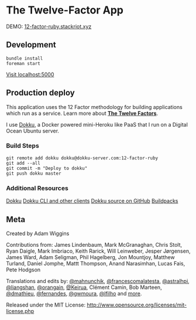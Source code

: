 The Twelve-Factor App
=====================

DEMO:
[12-factor-ruby.stackriot.xyz](http://12-factor-ruby.stackriot.xyz/)

Development
-----------

    bundle install
    foreman start

[Visit localhost:5000](http://localhost:5000)

Production deploy
-----------------

This application uses the 12 Factor methodology for building applications which run as a service.
Learn more about __<a href="http://12-factor-ruby.stackriot.xyz" target="_blank">The Twelve Factors</a>__.

I use [Dokku](http://dokku.viewdocs.io/dokku/), a Docker powered mini-Heroku like PaaS that I run on a Digital Ocean Ubuntu server.

### Build Steps

```
git remote add dokku dokku@dokku-server.com:12-factor-ruby
git add --all
git commit -m "Deploy to dokku"
git push dokku master
```

### Additional Resources
[Dokku](http://dokku.viewdocs.io/dokku/)
[Dokku CLI and other clients](http://dokku.viewdocs.io/dokku/community/clients/)
[Dokku source on GitHub](https://github.com/dokku/dokku/)
[Buildpacks](http://dokku.viewdocs.io/dokku/deployment/methods/buildpacks/)


Meta
----

Created by Adam Wiggins

Contributions from: James Lindenbaum, Mark McGranaghan, Chris Stolt, Ryan
Daigle, Mark Imbriaco, Keith Rarick, Will Leinweber, Jesper Jørgensen, James
Ward, Adam Seligman, Phil Hagelberg, Jon Mountjoy, Matthew Turland, Daniel
Jomphe, Mattt Thompson, Anand Narasimhan, Lucas Fais, Pete Hodgson

Translations and edits by: [@mahnunchik](https://github.com/mahnunchik), [@francescomalatesta](https://github.com/francescomalatesta), [@astralhpi](https://github.com/astralhpi), [@liangshan](https://github.com/liangshan), [@orangain](https://github.com/orangain), [@Keirua](https://github.com/Keirua), Clément Camin, Bob Marteen, [@dmathieu](https://github.com/dmathieu), [@fernandes](https://github.com/fernandes), [@gwmoura](https://github.com/gwmoura), [@lfilho](https://github.com/lfilho) and [more](https://github.com/heroku/12factor/graphs/contributors).

Released under the MIT License: http://www.opensource.org/licenses/mit-license.php
